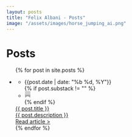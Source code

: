 ```yaml
---
layout: posts
title: "Felix Albani - Posts"
image: "/assets/images/horse_jumping_ai.png"
---
```


# Posts

<ul class="post-list p-3 pl-5 pr-5 bg-gray-100 rounded-lg mb-5">
  {% for post in site.posts %}
    <li>     
    <div class="post">
        <ul class="flex h-12 place-items-center">
        <li class="pr-4 text-gray-500 post-meta">{{post.date | date: "%b %d, %Y"}}</li>
        {% if post.substack != "" %}
          <li class="mr-4">
          <a href="{{ post.substack }}" target="_blank" alt="Substack"><svg xmlns="http://www.w3.org/2000/svg" width="16" height="16" viewBox="0 0 24 24"><path fill="#aaaaaa" d="M22.539 8.242H1.46V5.406h21.08v2.836zM1.46 10.812V24L12 18.11L22.54 24V10.812H1.46zM22.54 0H1.46v2.836h21.08V0z"/></svg></a>
          </li>
        {% endif %}
      </ul>
      <div class="pt-3" ><a href="{{ post.url }}" target="_self" > <span class="post-title">{{ post.title }}</span></a></div>      
      <div class="pt-3">
          <a href="{{ post.url }}" target="_self"><span class="post-description">{{ post.description }}</span></a>
      </div>   
      <div class="pt-3">
        <a href="{{ post.url }}" target="_self"><span class="post-action">Read article ></span></a>
      </div>   
      </div>
    </li>
  {% endfor %}
</ul>
